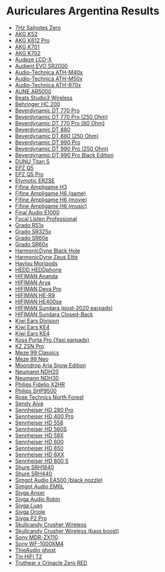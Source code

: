 # Auriculares Argentina Results

- [7Hz Salnotes Zero](./in-ear/7Hz%20Salnotes%20Zero)
- [AKG K52](./over-ear/AKG%20K52)
- [AKG K612 Pro](./over-ear/AKG%20K612%20Pro)
- [AKG K701](./over-ear/AKG%20K701)
- [AKG K702](./over-ear/AKG%20K702)
- [Audeze LCD-X](./over-ear/Audeze%20LCD-X)
- [Audient EVO SR2000](./over-ear/Audient%20EVO%20SR2000)
- [Audio-Technica ATH-M40x](./over-ear/Audio-Technica%20ATH-M40x)
- [Audio-Technica ATH-M50x](./over-ear/Audio-Technica%20ATH-M50x)
- [Audio-Technica ATH-R70x](./over-ear/Audio-Technica%20ATH-R70x)
- [AUNE AR5000](./over-ear/AUNE%20AR5000)
- [Beats Studio3 Wireless](./over-ear/Beats%20Studio3%20Wireless)
- [Behringer HC 200](./over-ear/Behringer%20HC%20200)
- [Beyerdynamic DT 770 Pro](./over-ear/Beyerdynamic%20DT%20770%20Pro)
- [Beyerdynamic DT 770 Pro (250 Ohm)](./over-ear/Beyerdynamic%20DT%20770%20Pro%20(250%20Ohm))
- [Beyerdynamic DT 770 Pro (80 Ohm)](./over-ear/Beyerdynamic%20DT%20770%20Pro%20(80%20Ohm))
- [Beyerdynamic DT 880](./over-ear/Beyerdynamic%20DT%20880)
- [Beyerdynamic DT 880 (250 Ohm)](./over-ear/Beyerdynamic%20DT%20880%20(250%20Ohm))
- [Beyerdynamic DT 990 Pro](./over-ear/Beyerdynamic%20DT%20990%20Pro)
- [Beyerdynamic DT 990 Pro (250 Ohm)](./over-ear/Beyerdynamic%20DT%20990%20Pro%20(250%20Ohm))
- [Beyerdynamic DT 990 Pro Black Edition](./over-ear/Beyerdynamic%20DT%20990%20Pro%20Black%20Edition)
- [DUNU Titan S](./in-ear/DUNU%20Titan%20S)
- [EPZ Q5](./in-ear/EPZ%20Q5)
- [EPZ Q5 Pro](./in-ear/EPZ%20Q5%20Pro)
- [Etymotic ER2SE](./in-ear/Etymotic%20ER2SE)
- [Fifine Ampligame H3](./over-ear/Fifine%20Ampligame%20H3)
- [Fifine Ampligame H6 (game)](./over-ear/Fifine%20Ampligame%20H6%20(game))
- [Fifine Ampligame H6 (movie)](./over-ear/Fifine%20Ampligame%20H6%20(movie))
- [Fifine Ampligame H6 (music)](./over-ear/Fifine%20Ampligame%20H6%20(music))
- [Final Audio E1000](./in-ear/Final%20Audio%20E1000)
- [Focal Listen Professional](./over-ear/Focal%20Listen%20Professional)
- [Grado RS1x](./over-ear/Grado%20RS1x)
- [Grado SR325x](./over-ear/Grado%20SR325x)
- [Grado SR60e](./over-ear/Grado%20SR60e)
- [Grado SR60x](./over-ear/Grado%20SR60x)
- [HarmonicDyne Black Hole](./over-ear/HarmonicDyne%20Black%20Hole)
- [HarmonicDyne Zeus Elite](./over-ear/HarmonicDyne%20Zeus%20Elite)
- [Haylou Moripods](./in-ear/Haylou%20Moripods)
- [HEDD HEDDphone](./over-ear/HEDD%20HEDDphone)
- [HIFIMAN Ananda](./over-ear/HIFIMAN%20Ananda)
- [HIFIMAN Arya](./over-ear/HIFIMAN%20Arya)
- [HIFIMAN Deva Pro](./over-ear/HIFIMAN%20Deva%20Pro)
- [HIFIMAN HE-R9](./over-ear/HIFIMAN%20HE-R9)
- [HIFIMAN HE400se](./over-ear/HIFIMAN%20HE400se)
- [HIFIMAN Sundara (post-2020 earpads)](./over-ear/HIFIMAN%20Sundara%20(post-2020%20earpads))
- [HIFIMAN Sundara Closed-Back](./over-ear/HIFIMAN%20Sundara%20Closed-Back)
- [Kiwi Ears Division](./over-ear/Kiwi%20Ears%20Division)
- [Kiwi Ears KE4](./over-ear/Kiwi%20Ears%20KE4)
- [Kiwi Ears KE4](./in-ear/Kiwi%20Ears%20KE4)
- [Koss Porta Pro (Yaxi earpads)](./over-ear/Koss%20Porta%20Pro%20(Yaxi%20earpads))
- [KZ ZSN Pro](./in-ear/KZ%20ZSN%20Pro)
- [Meze 99 Classics](./over-ear/Meze%2099%20Classics)
- [Meze 99 Neo](./over-ear/Meze%2099%20Neo)
- [Moondrop Aria Snow Edition](./in-ear/Moondrop%20Aria%20Snow%20Edition)
- [Neumann NDH20](./over-ear/Neumann%20NDH20)
- [Neumann NDH30](./over-ear/Neumann%20NDH30)
- [Philips Fidelio X2HR](./over-ear/Philips%20Fidelio%20X2HR)
- [Philips SHP9500](./over-ear/Philips%20SHP9500)
- [Rose Technics North Forest](./over-ear/Rose%20Technics%20North%20Forest)
- [Sendy Aiva](./over-ear/Sendy%20Aiva)
- [Sennheiser HD 280 Pro](./over-ear/Sennheiser%20HD%20280%20Pro)
- [Sennheiser HD 400 Pro](./over-ear/Sennheiser%20HD%20400%20Pro)
- [Sennheiser HD 558](./over-ear/Sennheiser%20HD%20558)
- [Sennheiser HD 560S](./over-ear/Sennheiser%20HD%20560S)
- [Sennheiser HD 58X](./over-ear/Sennheiser%20HD%2058X)
- [Sennheiser HD 600](./over-ear/Sennheiser%20HD%20600)
- [Sennheiser HD 650](./over-ear/Sennheiser%20HD%20650)
- [Sennheiser HD 6XX](./over-ear/Sennheiser%20HD%206XX)
- [Sennheiser HD 800 S](./over-ear/Sennheiser%20HD%20800%20S)
- [Shure SRH1840](./over-ear/Shure%20SRH1840)
- [Shure SRH440](./over-ear/Shure%20SRH440)
- [Simgot Audio EA500 (black nozzle)](./in-ear/Simgot%20Audio%20EA500%20(black%20nozzle))
- [Simgot Audio EM6L](./in-ear/Simgot%20Audio%20EM6L)
- [Sivga Anser](./over-ear/Sivga%20Anser)
- [Sivga Audio Robin](./over-ear/Sivga%20Audio%20Robin)
- [Sivga Luan](./over-ear/Sivga%20Luan)
- [Sivga Oriole](./over-ear/Sivga%20Oriole)
- [Sivga P2 Pro](./over-ear/Sivga%20P2%20Pro)
- [Skullcandy Crusher Wireless](./over-ear/Skullcandy%20Crusher%20Wireless)
- [Skullcandy Crusher Wireless (bass boost)](./over-ear/Skullcandy%20Crusher%20Wireless%20(bass%20boost))
- [Sony MDR-ZX110](./over-ear/Sony%20MDR-ZX110)
- [Sony WF-1000XM4](./in-ear/Sony%20WF-1000XM4)
- [ThieAudio ghost](./over-ear/ThieAudio%20ghost)
- [Tin HiFi T2](./in-ear/Tin%20HiFi%20T2)
- [Truthear x Crinacle Zero RED](./in-ear/Truthear%20x%20Crinacle%20Zero%20RED)
